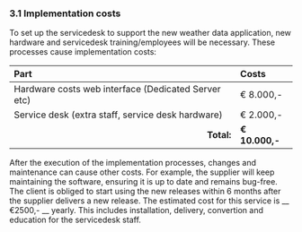 ### 3.1 Implementation costs

To set up the servicedesk to support the new weather data application, new hardware and servicedesk training/employees will be necessary. These processes cause implementation costs:

| Part                                                | Costs          |
| :---                                                | :---           |
| Hardware costs web interface (Dedicated Server etc) | € 8.000,-      |
| Service desk (extra staff, service desk hardware)   | € 2.000,-      |
| <div style="text-align:right">__Total:__</div>      | __€ 10.000,-__ |

After the execution of the implementation processes, changes and maintenance can cause other costs. For example, the supplier will keep maintaining the software, ensuring it is up to date and remains bug-free. The client is obliged to start using the new releases within 6 months after the supplier delivers a new release. The estimated cost for this service is __ €2500,- __ yearly. This includes installation, delivery, convertion and education for the servicedesk staff.

